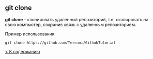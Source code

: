 ## git clone

**git clone** - клонировать удаленный репозиторий, т.е. скопировать на свою компьютер, сохранив связь с удаленным репозиторием.

Пример использования:

```
git clone https://github.com/Tereami/GithubTutorial
```


[< К содержанию](./readme.md)